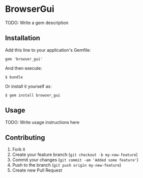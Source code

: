 # BrowserGui

TODO: Write a gem description

## Installation

Add this line to your application's Gemfile:

    gem 'browser_gui'

And then execute:

    $ bundle

Or install it yourself as:

    $ gem install browser_gui

## Usage

TODO: Write usage instructions here

## Contributing

1. Fork it
2. Create your feature branch (`git checkout -b my-new-feature`)
3. Commit your changes (`git commit -am 'Added some feature'`)
4. Push to the branch (`git push origin my-new-feature`)
5. Create new Pull Request
